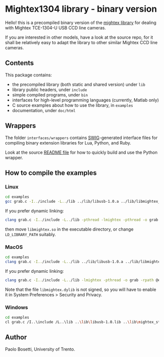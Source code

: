 # Mightex1304 library - binary version

Hello! this is a precompiled binary version of the [mightex library](https://github.com/pbosetti/mightex) for dealing with Mightex TCE-1304-U USB CCD line cameras.

If you are interested in other models, have a look at the source repo, for it shall be relatively easy to adapt the library to other similar Mightex CCD line cameras.

## Contents

This package contains:
- the precompiled library (both static and shared version) under `lib`
- library public headers, under `include`
- simple compiled programs, under `bin`
- interfaces for high-level programming languages (currently, Matlab only)
- C source examples about how to use the library, in `examples`
- documentation, under `doc/html`

## Wrappers

The folder `interfaces/wrappers` contains [SWIG](http://swig.org)-generated interface files for compiling binary extension libraries for Lua, Python, and Ruby.

Look at the source [README file](https://github.com/pbosetti/mightex/#readme) for how to quickly build and use the Python wrapper.

## How to compile the examples

### Linux

```sh
cd examples
gcc grab.c -I../include -L../lib ../lib/libusb-1.0.a ../lib/libmightex_static.a -pthread -o grab
```

If you prefer dynamic linking:
```sh
clang grab.c -I../include -L../lib -pthread -lmightex -pthread -o grab
```
then move `libmightex.so` in the executable directory, or change `LD_LIBRARY_PATH` suitably.

### MacOS

```sh
cd examples
clang grab.c -I../include -L../lib ../lib/libusb-1.0.a ../lib/libmightex_static.a -framework IOKit -framework CoreFoundation -o grab
```

If you prefer dynamic linking:
```sh
clang grab.c -I../include -L../lib -lmightex -pthread -o grab -rpath @executable_path/../lib
```

Note that the file `libmightex.dylib` is not signed, so you will have to enable it in System Preferences > Security and Privacy.

### Windows

```sh
cd examples
cl grab.c /I..\include /L..\lib ..\lib\libusb-1.0.lib ..\lib\mightex_static.lib /O grab
```

## Author

Paolo Bosetti, University of Trento.
